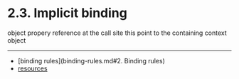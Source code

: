 # 2.3. Implicit binding
object propery reference at the call site
this point to the containing context object

---
* [binding rules](binding-rules.md#2. Binding rules)
* [resources](../README.md#resources)

